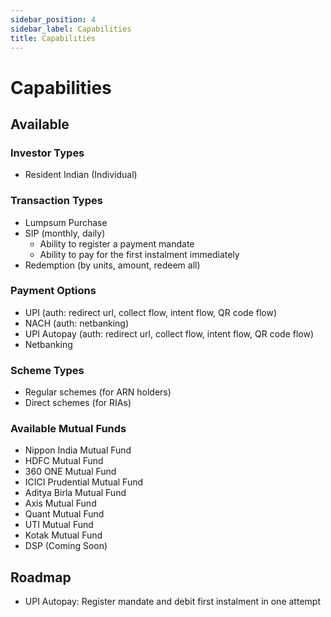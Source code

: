 ```yaml
---
sidebar_position: 4
sidebar_label: Capabilities
title: Capabilities
---
```


# Capabilities

## Available

### Investor Types
- Resident Indian (Individual)

### Transaction Types
- Lumpsum Purchase
- SIP (monthly, daily)
    - Ability to register a payment mandate
    - Ability to pay for the first instalment immediately
- Redemption (by units, amount, redeem all)

### Payment Options
- UPI (auth: redirect url, collect flow, intent flow, QR code flow)
- NACH (auth: netbanking)
- UPI Autopay (auth: redirect url, collect flow, intent flow, QR code flow)
- Netbanking

### Scheme Types
- Regular schemes (for ARN holders)
- Direct schemes (for RIAs)

### Available Mutual Funds
- Nippon India Mutual Fund
- HDFC Mutual Fund
- 360 ONE Mutual Fund
- ICICI Prudential Mutual Fund
- Aditya Birla Mutual Fund
- Axis Mutual Fund
- Quant Mutual Fund
- UTI Mutual Fund
- Kotak Mutual Fund
- DSP (Coming Soon)

## Roadmap
- UPI Autopay: Register mandate and debit first instalment in one attempt